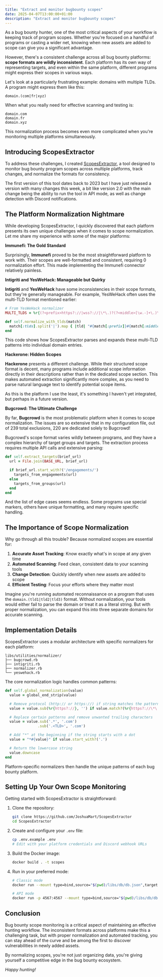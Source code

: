 ```yaml
---
title: "Extract and monitor bugbounty scopes"
date: 2025-04-07T13:00:00+01:00
description: "Extract and monitor bugbounty scopes"
---
```


As a bug bounty hunter, one of the most critical aspects of your workflow is keeping track of program scopes. Whether you're focused on a handful of programs or casting a wider net, knowing when new assets are added to scope can give you a significant advantage.

However, there's a consistent challenge across all bug bounty platforms: **scope formats are wildly inconsistent**. Each platform has its own way of representing targets, and even within the same platform, different programs might express their scopes in various ways.

Let's look at a particularly frustrating example: domains with multiple TLDs. A program might express them like this:

```
domain.(com|fr|xyz)
```

When what you really need for effective scanning and testing is:

```
domain.com
domain.fr
domain.xyz
```

This normalization process becomes even more complicated when you're monitoring multiple platforms simultaneously.

## Introducing ScopesExtractor

To address these challenges, I created [ScopesExtractor](https://github.com/JoshuaMart/ScopesExtractor), a tool designed to monitor bug bounty program scopes across multiple platforms, track changes, and normalize the formats for consistency.

The first version of this tool dates back to 2023 but I have just released a version with many changes this week, a bit like version 2.0 with the main change being the ability to run the tool in API mode, as well as change detection with Discord notifications.

## The Platform Normalization Nightmare

While developing ScopesExtractor, I quickly discovered that each platform presents its own unique challenges when it comes to scope normalization. Let me share my experience with some of the major platforms:

**Immunefi: The Gold Standard**

Surprisingly, **Immunefi** proved to be the most straightforward platform to work with. Their scopes are well-formatted and consistent, requiring 0 normalization effort. This made implementing the Immunefi connector relatively painless.

**Intigriti and YesWeHack: Manageable but Quirky**

**Intigriti** and **YesWeHack** have some inconsistencies in their scope formats, but they're generally manageable. For example, YesWeHack often uses the multi-TLD format mentioned earlier:

```ruby
# From YesWeHack normalizer
MULTI_TLDS = %r{(?<prefix>https?://|wss?://|\*\.)?(?<middle>[\w.-]+\.)\((?<tlds>[a-z.|]+)}.freeze

def self.normalize_with_tlds(match)
  match[:tlds].split('|').map { |tld| "#{match[:prefix]}#{match[:middle]}#{tld}" }
end
```

This code shows how ScopesExtractor parses and expands these multi-TLD patterns into individual domain entries.

**Hackerone: Hidden Scopes**

**Hackerone** presents a different challenge. While their structured scope format is decent, many programs include additional scope information directly in their descriptions rather than in the dedicated scope section. This makes automated extraction significantly more complex, as you need to parse natural language text to identify potential scope items.

As this is the platform I use the least, it's something I haven't yet integrated, but perhaps in a future version.

**Bugcrowd: The Ultimate Challenge**

By far, **Bugcrowd** is the most problematic platform when it comes to scope normalization. The issues are so extensive that in my configuration file, out of 239 total exclusions, 220 are dedicated solely to Bugcrowd!

Bugcrowd's scope format varies wildly between programs, and they have a complex hierarchy of target groups and targets. The extraction process requires multiple API calls and extensive parsing:

```ruby
def self.extract_targets(brief_url)
  url = File.join(BASE_URL, brief_url)

  if brief_url.start_with?('/engagements/')
    targets_from_engagements(url)
  else
    targets_from_groups(url)
  end
end
```

And the list of edge cases seems endless. Some programs use special markers, others have unique formatting, and many require specific handling.

## The Importance of Scope Normalization

Why go through all this trouble? Because normalized scopes are essential for:

1. **Accurate Asset Tracking**: Know exactly what's in scope at any given time
2. **Automated Scanning**: Feed clean, consistent data to your scanning tools
3. **Change Detection**: Quickly identify when new assets are added to scope
4. **Efficient Testing**: Focus your efforts where they matter most

Imagine you're running automated reconnaissance on a program that uses the `domain.(tld1|tld2|tld3)` format.
Without normalization, your tools would either fail to parse the domain or treat it as a literal string. But with proper normalization, you can expand this into three separate domains for accurate scanning.

## Implementation Details

ScopesExtractor uses a modular architecture with specific normalizers for each platform:

```
libs/utilities/normalizer/
├── bugcrowd.rb
├── intigriti.rb
├── normalizer.rb
└── yeswehack.rb
```

The core normalization logic handles common patterns:

```ruby
def self.global_normalization(value)
  value = global_end_strip(value)

  # Remove protocol (http:// or https://) if string matches the pattern
  value = value.sub(%r{https?://}, '') if value.match?(%r{https?://\*\.})

  # Replace certain patterns and remove unwanted trailing characters
  value = value.sub('.*', '.com')
               .sub('.<TLD>', '.com')

  # Add "*" at the beginning if the string starts with a dot
  value = "*#{value}" if value.start_with?('.')

  # Return the lowercase string
  value.downcase
end
```

Platform-specific normalizers then handle the unique patterns of each bug bounty platform.

## Setting Up Your Own Scope Monitoring

Getting started with ScopesExtractor is straightforward:

1. Clone the repository:
   ```bash
   git clone https://github.com/JoshuaMart/ScopesExtractor
   cd ScopesExtractor
   ```

2. Create and configure your `.env` file:
   ```bash
   cp .env.example .env
   # Edit with your platform credentials and Discord webhook URLs
   ```

3. Build the Docker image:
   ```bash
   docker build . -t scopes
   ```

4. Run in your preferred mode:
   ```bash
   # Classic mode
   docker run --mount type=bind,source="$(pwd)/libs/db/db.json",target=/app/libs/db/db.json scopes

   # API mode
   docker run -p 4567:4567 --mount type=bind,source="$(pwd)/libs/db/db.json",target=/app/libs/db/db.json scopes
   ```

## Conclusion

Bug bounty scope monitoring is a critical aspect of maintaining an effective hunting workflow. The inconsistent formats across platforms make this a challenging task, but with proper normalization and automated tracking, you can stay ahead of the curve and be among the first to discover vulnerabilities in newly added assets.

By normalizing scopes, you're not just organizing data, you're giving yourself a competitive edge in the bug bounty ecosystem.

*Happy hunting!*
